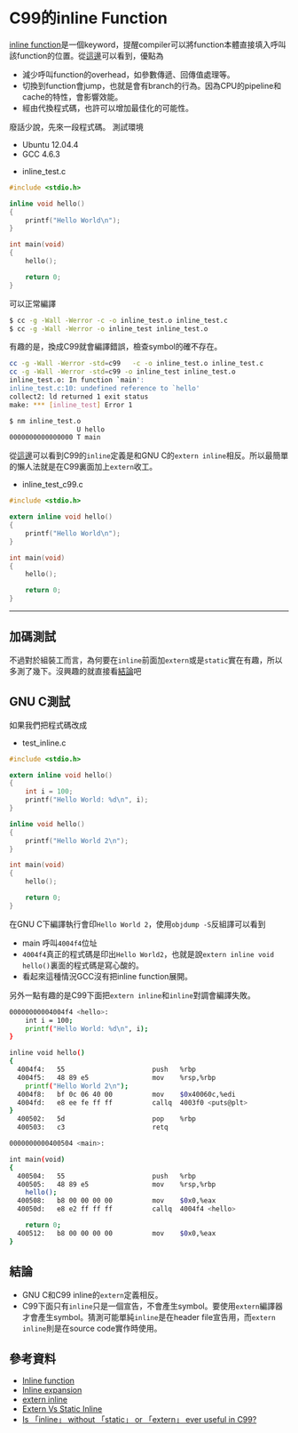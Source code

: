 # C99的inline Function


[inline function](http://en.wikipedia.org/wiki/Inline_function)是一個keyword，提醒compiler可以將function本體直接填入呼叫該function的位置。從[這邊](http://en.wikipedia.org/wiki/Inline_expansion)可以看到，優點為

* 減少呼叫function的overhead，如參數傳遞、回傳值處理等。
* 切換到function會jump，也就是會有branch的行為。因為CPU的pipeline和cache的特性，會影響效能。
* 經由代換程式碼，也許可以增加最佳化的可能性。

廢話少說，先來一段程式碼。
測試環境

* Ubuntu 12.04.4
* GCC 4.6.3

- inline_test.c

```c 
#include <stdio.h>

inline void hello()
{
    printf("Hello World\n");
}

int main(void)
{
    hello();

    return 0;
}
```

可以正常編譯

```sh
$ cc -g -Wall -Werror -c -o inline_test.o inline_test.c
$ cc -g -Wall -Werror -o inline_test inline_test.o
```

有趣的是，換成C99就會編譯錯誤，檢查symbol的確不存在。
```sh
cc -g -Wall -Werror -std=c99   -c -o inline_test.o inline_test.c
cc -g -Wall -Werror -std=c99 -o inline_test inline_test.o
inline_test.o: In function `main':
inline_test.c:10: undefined reference to `hello'
collect2: ld returned 1 exit status
make: *** [inline_test] Error 1

$ nm inline_test.o 
                 U hello
0000000000000000 T main
```

從[這邊](http://stackoverflow.com/questions/216510/extern-inline/216546#21654)可以看到C99的`inline`定義是和GNU C的`extern inline`相反。所以最簡單的懶人法就是在C99裏面加上`extern`收工。

- inline_test_c99.c

```c 
#include <stdio.h>

extern inline void hello()
{
    printf("Hello World\n");
}

int main(void)
{
    hello();

    return 0;
}
```

---
## 加碼測試
不過對於組裝工而言，為何要在`inline`前面加`extern`或是`static`實在有趣，所以多測了幾下。沒興趣的就直接看[結論](#concl)吧

## GNU C測試 
如果我們把程式碼改成
- test_inline.c

```c 
#include <stdio.h>

extern inline void hello()
{
    int i = 100;
    printf("Hello World: %d\n", i);
}

inline void hello()
{
    printf("Hello World 2\n");
}

int main(void)
{
    hello();

    return 0;
}
```
在GNU C下編譯執行會印`Hello World 2`，使用`objdump -S`反組譯可以看到

* main 呼叫`4004f4`位址
* `4004f4`真正的程式碼是印出`Hello World2`，也就是說`extern inline void hello()`裏面的程式碼是寫心酸的。
* 看起來這種情況GCC沒有把inline function展開。

另外一點有趣的是C99下面把`extern inline`和`inline`對調會編譯失敗。

```sh
00000000004004f4 <hello>:
    int i = 100;
    printf("Hello World: %d\n", i);
}

inline void hello()
{
  4004f4:	55                   	push   %rbp
  4004f5:	48 89 e5             	mov    %rsp,%rbp
    printf("Hello World 2\n");
  4004f8:	bf 0c 06 40 00       	mov    $0x40060c,%edi
  4004fd:	e8 ee fe ff ff       	callq  4003f0 <puts@plt>
}
  400502:	5d                   	pop    %rbp
  400503:	c3                   	retq   

0000000000400504 <main>:

int main(void)
{
  400504:	55                   	push   %rbp
  400505:	48 89 e5             	mov    %rsp,%rbp
    hello();
  400508:	b8 00 00 00 00       	mov    $0x0,%eax
  40050d:	e8 e2 ff ff ff       	callq  4004f4 <hello>

    return 0;
  400512:	b8 00 00 00 00       	mov    $0x0,%eax
}
```

## 結論

* GNU C和C99 inline的`extern`定義相反。
* C99下面只有`inline`只是一個宣告，不會產生symbol。要使用`extern`編譯器才會產生symbol。猜測可能單純`inline`是在header file宣告用，而`extern inline`則是在source code實作時使用。

## 參考資料

* [Inline function](http://en.wikipedia.org/wiki/Inline_function)
* [Inline expansion](http://en.wikipedia.org/wiki/Inline_expansion)
* [extern inline](http://stackoverflow.com/questions/216510/extern-inline/216546#216546)
* [Extern Vs Static Inline](http://elinux.org/Extern_Vs_Static_Inline)
* [Is 「inline」 without 「static」 or 「extern」 ever useful in C99?](http://stackoverflow.com/questions/6312597/is-inline-without-static-or-extern-ever-useful-in-c99)

